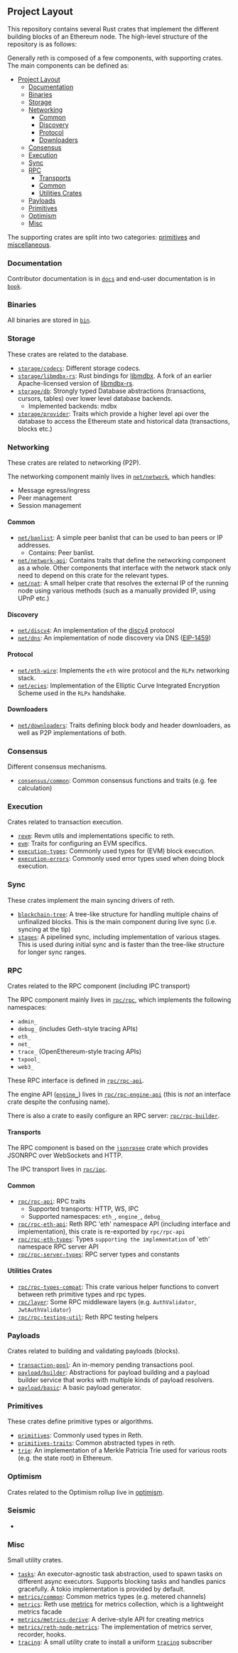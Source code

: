 ## Project Layout

This repository contains several Rust crates that implement the different building blocks of an Ethereum node. The high-level structure of the repository is as follows:

Generally reth is composed of a few components, with supporting crates. The main components can be defined as:

-   [Project Layout](#project-layout)
    -   [Documentation](#documentation)
    -   [Binaries](#binaries)
    -   [Storage](#storage)
    -   [Networking](#networking)
        -   [Common](#common)
        -   [Discovery](#discovery)
        -   [Protocol](#protocol)
        -   [Downloaders](#downloaders)
    -   [Consensus](#consensus)
    -   [Execution](#execution)
    -   [Sync](#sync)
    -   [RPC](#rpc)
        -   [Transports](#transports)
        -   [Common](#common-1)
        -   [Utilities Crates](#utilities-crates)
    -   [Payloads](#payloads)
    -   [Primitives](#primitives)
    -   [Optimism](#optimism)
    -   [Misc](#misc)

The supporting crates are split into two categories: [primitives](#primitives) and [miscellaneous](#misc).

### Documentation

Contributor documentation is in [`docs`](../../docs) and end-user documentation is in [`book`](../../book).

### Binaries

All binaries are stored in [`bin`](../../bin).

### Storage

These crates are related to the database.

-   [`storage/codecs`](../../crates/storage/codecs): Different storage codecs.
-   [`storage/libmdbx-rs`](../../crates/storage/libmdbx-rs): Rust bindings for [libmdbx](https://libmdbx.dqdkfa.ru). A fork of an earlier Apache-licensed version of [libmdbx-rs][libmdbx-rs].
-   [`storage/db`](../../crates/storage/db): Strongly typed Database abstractions (transactions, cursors, tables) over lower level database backends.
    -   Implemented backends: mdbx
-   [`storage/provider`](../../crates/storage/provider): Traits which provide a higher level api over the database to access the Ethereum state and historical data (transactions, blocks etc.)

### Networking

These crates are related to networking (P2P).

The networking component mainly lives in [`net/network`](../../crates/net/network), which handles:

-   Message egress/ingress
-   Peer management
-   Session management

#### Common

-   [`net/banlist`](../../crates/net/banlist): A simple peer banlist that can be used to ban peers or IP addresses.
    -   Contains: Peer banlist.
-   [`net/network-api`](../../crates/net/network-api): Contains traits that define the networking component as a whole. Other components that interface with the network stack only need to depend on this crate for the relevant types.
-   [`net/nat`](../../crates/net/nat): A small helper crate that resolves the external IP of the running node using various methods (such as a manually provided IP, using UPnP etc.)

#### Discovery

-   [`net/discv4`](../../crates/net/discv4): An implementation of the [discv4][discv4] protocol
-   [`net/dns`](../../crates/net/dns): An implementation of node discovery via DNS ([EIP-1459][eip-1459])

#### Protocol

-   [`net/eth-wire`](../../crates/net/eth-wire): Implements the `eth` wire protocol and the `RLPx` networking stack.
-   [`net/ecies`](../../crates/net/ecies): Implementation of the Elliptic Curve Integrated Encryption Scheme used in the `RLPx` handshake.

#### Downloaders

-   [`net/downloaders`](../../crates/net/downloaders): Traits defining block body and header downloaders, as well as P2P implementations of both.

### Consensus

Different consensus mechanisms.

-   [`consensus/common`](../../crates/consensus/common): Common consensus functions and traits (e.g. fee calculation)

### Execution

Crates related to transaction execution.

- [`revm`](../../crates/revm): Revm utils and implementations specific to reth.
- [`evm`](../../crates/evm/evm): Traits for configuring an EVM specifics.
- [`execution-types`](../../crates/evm/execution-types): Commonly used types for (EVM) block execution.
- [`execution-errors`](../../crates/evm/execution-errors): Commonly used error types used when doing block execution.

### Sync

These crates implement the main syncing drivers of reth.

-   [`blockchain-tree`](../../crates/blockchain-tree): A tree-like structure for handling multiple chains of unfinalized blocks. This is the main component during live sync (i.e. syncing at the tip)
-   [`stages`](../../crates/stages): A pipelined sync, including implementation of various stages. This is used during initial sync and is faster than the tree-like structure for longer sync ranges.

### RPC

Crates related to the RPC component (including IPC transport)

The RPC component mainly lives in [`rpc/rpc`](../../crates/rpc/rpc), which implements the following namespaces:

-   `admin_`
-   `debug_` (includes Geth-style tracing APIs)
-   `eth_`
-   `net_`
-   `trace_` (OpenEthereum-style tracing APIs)
-   `txpool_`
-   `web3_`

These RPC interface is defined in [`rpc/rpc-api`](../../crates/rpc/rpc-api).

The engine API ([`engine_`][engine-spec]) lives in [`rpc/rpc-engine-api`](../../crates/rpc/rpc-engine-api) (this is _not_ an interface crate despite the confusing name).

There is also a crate to easily configure an RPC server: [`rpc/rpc-builder`](../../crates/rpc/rpc-builder).

#### Transports

The RPC component is based on the [`jsonrpsee`][jsonrpsee] crate which provides JSONRPC over WebSockets and HTTP.

The IPC transport lives in [`rpc/ipc`](../../crates/rpc/ipc).

#### Common

-   [`rpc/rpc-api`](../../crates/rpc/rpc-api): RPC traits
    -   Supported transports: HTTP, WS, IPC
    -   Supported namespaces: `eth_`, `engine_`, `debug_`
-   [`rpc/rpc-eth-api`](../../crates/rpc/rpc-eth-api/): Reth RPC 'eth' namespace API (including interface and implementation), this crate is re-exported by `rpc/rpc-api`
-   [`rpc/rpc-eth-types`](../../crates/rpc/rpc-eth-types/): Types `supporting the implementation` of 'eth' namespace RPC server API
-   [`rpc/rpc-server-types`](../../crates/rpc/rpc-server-types/): RPC server types and constants

#### Utilities Crates

-   [`rpc/rpc-types-compat`](../../crates/rpc/rpc-types-compat): This crate various helper functions to convert between reth primitive types and rpc types.
-   [`rpc/layer`](../../crates/rpc/rpc-layer/): Some RPC middleware layers (e.g. `AuthValidator`, `JwtAuthValidator`)
-   [`rpc/rpc-testing-util`](../../crates/rpc/rpc-testing-util/): Reth RPC testing helpers

### Payloads

Crates related to building and validating payloads (blocks).

-   [`transaction-pool`](../../crates/transaction-pool): An in-memory pending transactions pool.
-   [`payload/builder`](../../crates/payload/builder): Abstractions for payload building and a payload builder service that works with multiple kinds of payload resolvers.
-   [`payload/basic`](../../crates/payload/basic): A basic payload generator.

### Primitives

These crates define primitive types or algorithms.

-   [`primitives`](../../crates/primitives): Commonly used types in Reth.
-   [`primitives-traits`](../../crates/primitives-traits/): Common abstracted types in reth.
-   [`trie`](../../crates/trie): An implementation of a Merkle Patricia Trie used for various roots (e.g. the state root) in Ethereum.

### Optimism

Crates related to the Optimism rollup live in [optimism](../../crates/optimism/).

### Seismic

-

### Misc

Small utility crates.

- [`tasks`](../../crates/tasks): An executor-agnostic task abstraction, used to spawn tasks on different async executors. Supports blocking tasks and handles panics gracefully. A tokio implementation is provided by default.
- [`metrics/common`](../../crates/metrics/src/common): Common metrics types (e.g. metered channels)
- [`metrics`](https://github.com/metrics-rs/metrics): Reth use [metrics][metrics] for metrics collection, which is a lightweight metrics facade
- [`metrics/metrics-derive`](https://github.com/rkrasiuk/metrics-derive): A derive-style API for creating metrics
- [`metrics/reth-node-metrics`](../../crates/node/metrics/): The implementation of metrics server, recorder, hooks.
- [`tracing`](../../crates/tracing): A small utility crate to install a uniform [`tracing`][tracing] subscriber

[libmdbx-rs]: https://crates.io/crates/libmdbx
[discv4]: https://github.com/ethereum/devp2p/blob/master/discv4.md
[jsonrpsee]: https://github.com/paritytech/jsonrpsee/
[tracing]: https://crates.io/crates/tracing
[eip-1459]: https://eips.ethereum.org/EIPS/eip-1459
[engine-spec]: https://github.com/ethereum/execution-apis/tree/main/src/engine
[metrics]: https://github.com/metrics-rs/metrics
